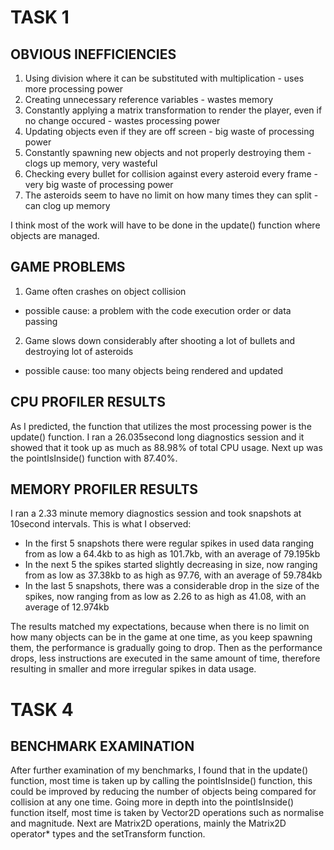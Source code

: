 # TASK 1

## OBVIOUS INEFFICIENCIES
1. Using division where it can be substituted with multiplication - uses more processing power
2. Creating unnecessary reference variables - wastes memory
3. Constantly applying a matrix transformation to render the player, even if no change occured - wastes processing power
4. Updating objects even if they are off screen - big waste of processing power
5. Constantly spawning new objects and not properly destroying them - clogs up memory, very wasteful
6. Checking every bullet for collision against every asteroid every frame - very big waste of processing power
7. The asteroids seem to have no limit on how many times they can split - can clog up memory

I think most of the work will have to be done in the update() function where objects are managed.

## GAME PROBLEMS
1. Game often crashes on object collision 
- possible cause: a problem with the code execution order or data passing
2. Game slows down considerably after shooting a lot of bullets and destroying  lot of asteroids
- possible cause: too many objects being rendered and updated

## CPU PROFILER RESULTS
As I predicted, the function that utilizes the most processing power is the update() function.
I ran a 26.035second long diagnostics session and it showed that it took up as much as 88.98% of total CPU usage.
Next up was the pointIsInside() function with 87.40%.

## MEMORY PROFILER RESULTS
I ran a 2.33 minute memory diagnostics session and took snapshots at 10second intervals.
This is what I observed:
- In the first 5 snapshots there were  regular spikes in used data ranging from as low a 64.4kb to as high as 101.7kb, with an average of 79.195kb
- In the next 5 the spikes started slightly decreasing in size, now ranging from as low as 37.38kb to as high as 97.76, with an average of 59.784kb
- In the last 5 snapshots, there was a considerable drop in the size of the spikes, now ranging from as low as 2.26 to as high as 41.08, with an average of 12.974kb

The results matched my expectations, because when there is no limit on how many objects can be in the game at one time, as you keep spawning them, the performance is gradually going to drop.
Then as the performance drops, less instructions are executed in the same amount of time, therefore resulting in smaller and more irregular spikes in data usage.

# TASK 4

## BENCHMARK EXAMINATION
After further examination of my benchmarks, I found that in the update() function, most time is taken up by calling the pointIsInside() function,
this could be improved by reducing the number of objects being compared for collision at any one time.
Going more in depth into the pointIsInside() function itself, most time is taken by Vector2D operations such as normalise and magnitude.
Next are Matrix2D operations, mainly the Matrix2D operator* types and the setTransform function. 
